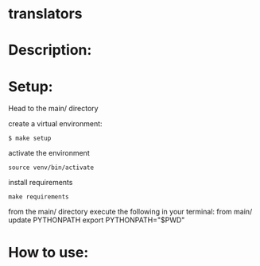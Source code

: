 # translators

# Description:

# Setup:

Head to the main/ directory

create a virtual environment:

`$ make setup`

activate the environment

`source venv/bin/activate`


install requirements

`make requirements`

from the main/ directory execute the following in your terminal:
from main/ update PYTHONPATH
export PYTHONPATH="$PWD"

# How to use:

